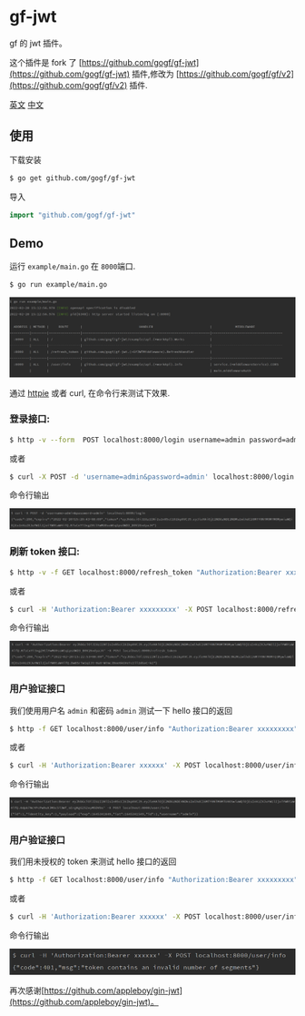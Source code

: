 # gf-jwt
gf 的 jwt 插件。

这个插件是 fork 了 [https://github.com/gogf/gf-jwt](https://github.com/gogf/gf-jwt) 插件,修改为 [https://github.com/gogf/gf/v2](https://github.com/gogf/gf/v2) 插件.


[英文](README.md) [中文](README_zh.md)


## 使用

下载安装

```sh
$ go get github.com/gogf/gf-jwt
```

导入

```go
import "github.com/gogf/gf-jwt"
```

## Demo

运行 `example/main.go` 在 `8000`端口.

```bash
$ go run example/main.go
```

![api screenshot](screenshot/server.png)

通过 [httpie](https://github.com/jkbrzt/httpie) 或者 curl, 在命令行来测试下效果.

### 登录接口:

```bash
$ http -v --form  POST localhost:8000/login username=admin password=admin
```
或者
```bash
$ curl -X POST -d 'username=admin&password=admin' localhost:8000/login
```


命令行输出

![api screenshot](screenshot/login.png)

### 刷新 token 接口:

```bash
$ http -v -f GET localhost:8000/refresh_token "Authorization:Bearer xxxxxxxxx"  "Content-Type: application/json"
```
或者
```bash
$ curl -H 'Authorization:Bearer xxxxxxxxx' -X POST localhost:8000/refresh_token
```


命令行输出

![api screenshot](screenshot/refresh_token.png)

### 用户验证接口

我们使用用户名 `admin` 和密码 `admin` 测试一下 hello 接口的返回

```bash
$ http -f GET localhost:8000/user/info "Authorization:Bearer xxxxxxxxx"  "Content-Type: application/json"
```
或者
```bash
$ curl -H 'Authorization:Bearer xxxxxx' -X POST localhost:8000/user/info
```

命令行输出

![api screenshot](screenshot/hello.png)

### 用户验证接口

我们用未授权的 token 来测试 hello 接口的返回

```bash
$ http -f GET localhost:8000/user/info "Authorization:Bearer xxxxxxxxx"  "Content-Type: application/json"
```
或者
```bash
$ curl -H 'Authorization:Bearer xxxxxx' -X POST localhost:8000/user/info
```

命令行输出

![api screenshot](screenshot/401.png)


再次感谢[https://github.com/appleboy/gin-jwt](https://github.com/appleboy/gin-jwt)。
